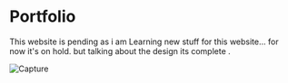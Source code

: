 # Portfolio
This  website  is pending as  i am Learning new stuff for this website... for now it's on hold.
but talking  about the design  its complete .

 
![Capture](https://github.com/apeksha-rgb/Portfolio/assets/62876780/83cf8a2c-78ff-4696-a615-25158e64fa12)
